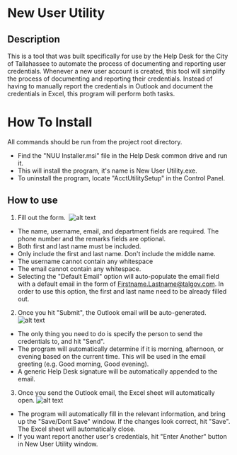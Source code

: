 # New User Utility

## Description
This is a tool that was built specifically for use by the Help Desk for the City of Tallahassee to automate the process of documenting and reporting user credentials. Whenever a new user account is created, this tool will simplify the process of documenting and reporting their credentials. Instead of having to manually report the credentials in Outlook and document the credentials in Excel, this program will perform both tasks.  

# How To Install
All commands should be run from the project root directory.
- Find the "NUU Installer.msi" file in the Help Desk common drive and run it. 
- This will install the program, it's name is New User Utility.exe. 
- To uninstall the program, locate "AcctUtilitySetup" in the Control Panel.  

## How to use

1. Fill out the form.
&nbsp;![alt text](https://i.imgur.com/knrAcKw.png)
- The name, username, email, and department fields are required. The phone number and the remarks fields are optional. 
- Both first and last name must be included. 
- Only include the first and last name. Don't include the middle name. 
- The username cannot contain any whitespace 
- The email cannot contain any whitespace. 
- Selecting the "Default Email" option will auto-populate the email field with a default email in the form of Firstname.Lastname@talgov.com. In order to use this option, the first and last name need to be already filled out. 
2. Once you hit "Submit", the Outlook email will be auto-generated. 
![alt text](https://i.imgur.com/knrAcKw.png)
- The only thing you need to do is specify the person to send the credentials to, and hit "Send". 
- The program will automatically determine if it is morning, afternoon, or evening based on the current time. This will be used in the email greeting (e.g. Good morning, Good evening). 
- A generic Help Desk signature will be automatically appended to the email.
3. Once you send the Outlook email, the Excel sheet will automatically open.
![alt text](https://i.imgur.com/knrAcKw.png)
- The program will automatically fill in the relevant information, and bring up the "Save/Dont Save" window. If the changes look correct, hit "Save". The Excel sheet will automatically close.
- If you want report another user's credentials, hit "Enter Another" button in New User Utility window.
